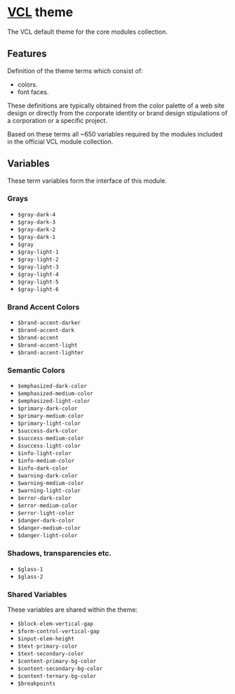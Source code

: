 # [VCL](https://vcl.github.io/) theme

The VCL default theme for the core modules collection.

## Features

Definition of the theme terms which consist of:

- colors.
- font faces.

These definitions are typically obtained from the color palette of a web site
design or directly from the corporate identity or brand design stipulations
of a corporation or a specific project.

Based on these terms all ~650 variables required by the modules included in
the official VCL module collection.

## Variables

These term variables form the interface of this module.

### Grays

- `$gray-dark-4`
- `$gray-dark-3`
- `$gray-dark-2`
- `$gray-dark-1`
- `$gray`
- `$gray-light-1`
- `$gray-light-2`
- `$gray-light-3`
- `$gray-light-4`
- `$gray-light-5`
- `$gray-light-6`

### Brand Accent Colors

- `$brand-accent-darker`
- `$brand-accent-dark`
- `$brand-accent`
- `$brand-accent-light`
- `$brand-accent-lighter`

### Semantic Colors

- `$emphasized-dark-color`
- `$emphasized-medium-color`
- `$emphasized-light-color`
- `$primary-dark-color`
- `$primary-medium-color`
- `$primary-light-color`
- `$success-dark-color`
- `$success-medium-color`
- `$success-light-color`
- `$info-light-color`
- `$info-medium-color`
- `$info-dark-color`
- `$warning-dark-color`
- `$warning-medium-color`
- `$warning-light-color`
- `$error-dark-color`
- `$error-medium-color`
- `$error-light-color`
- `$danger-dark-color`
- `$danger-medium-color`
- `$danger-light-color`

### Shadows, transparencies etc.

- `$glass-1`
- `$glass-2`

### Shared Variables

These variables are shared within the theme:

- `$block-elem-vertical-gap`
- `$form-control-vertical-gap`
- `$input-elem-height`
- `$text-primary-color`
- `$text-secondary-color`
- `$content-primary-bg-color`
- `$content-secondary-bg-color`
- `$content-ternary-bg-color`
- `$breakpoints`
